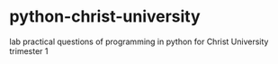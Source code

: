 # python-christ-university
lab practical questions of programming in python for Christ University trimester 1
